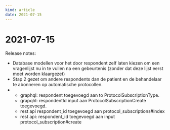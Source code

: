 ```yaml
---
kind: article
date: 2021-07-15
---
```


# 2021-07-15

Release notes:

* Database modellen voor het door respondent zelf laten kiezen om een vragenlijst nu in te vullen na een gebeurtenis (zonder dat deze lijst eerst moet worden klaargezet)
* Stap 2 gezet om andere respondents dan de patient en de behandelaar te abonneren op automatische protocollen.
* * graphql: respondent toegevoegd aan to ProtocolSubscriptionType.
  * grapqhl: respondentId input aan ProtocolSubscriptionCreate toegevoegd.
  * rest api respondent_id toegevoegd aan protocol_subscriptions#index
  * rest api: respondent_id toegevoegd aan input protocol_subscription#create
